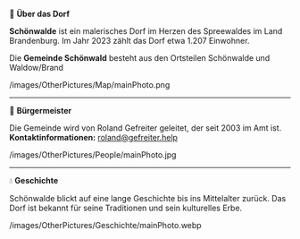<!-- UEBERDORF_NAME_START -->
📍 **Über das Dorf**
<!-- UEBERDORF_NAME_END -->
<!-- UEBERDORF_TEXT_START -->
**Schönwalde** ist ein malerisches Dorf im Herzen des Spreewaldes im Land
Brandenburg. Im Jahr 2023 zählt das Dorf etwa 1.207 Einwohner.    
    

Die **Gemeinde Schönwald** besteht aus den Ortsteilen Schönwalde und Waldow/Brand
<!-- UEBERDORF_TEXT_END -->
<!-- UEBERDORF_PHOTO_START -->
/images/OtherPictures/Map/mainPhoto.png
<!-- UEBERDORF_PHOTO_END -->


---


<!-- BUERGERMEISTER_NAME_START -->
👤 **Bürgermeister**
<!-- BUERGERMEISTER_NAME_END -->
<!-- BUERGERMEISTER_TEXT_START -->
Die Gemeinde wird von Roland Gefreiter geleitet, der seit 2003 im Amt ist. **Kontaktinformationen:**  roland@gefreiter.help

<!-- BUERGERMEISTER_TEXT_END -->
<!-- BUERGERMEISTER_PHOTO_START -->
/images/OtherPictures/People/mainPhoto.jpg
<!-- BUERGERMEISTER_PHOTO_END -->


---


<!-- GESCHICHTE_NAME_START -->
💧 **Geschichte**
<!-- GESCHICHTE_NAME_END -->
<!-- GESCHICHTE_TEXT_START -->
Schönwalde blickt auf eine lange Geschichte bis ins Mittelalter zurück. Das Dorf ist bekannt für seine Traditionen und sein kulturelles Erbe.
<!-- GESCHICHTE_TEXT_END -->
<!-- GESCHICHTE_PHOTO_START -->
/images/OtherPictures/Geschichte/mainPhoto.webp
<!-- GESCHICHTE_PHOTO_END -->

